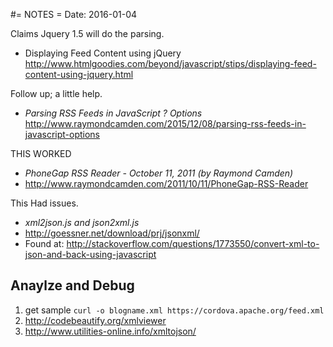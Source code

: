 #= NOTES =
Date: 2016-01-04


Claims Jquery 1.5 will do the parsing.

- Displaying Feed Content using jQuery
http://www.htmlgoodies.com/beyond/javascript/stips/displaying-feed-content-using-jquery.html

Follow up; a little help.

- *Parsing RSS Feeds in JavaScript ? Options*
http://www.raymondcamden.com/2015/12/08/parsing-rss-feeds-in-javascript-options

THIS WORKED

- *PhoneGap RSS Reader - October 11, 2011 (by Raymond Camden)*
- http://www.raymondcamden.com/2011/10/11/PhoneGap-RSS-Reader

This Had issues.

- *xml2json.js and json2xml.js*
- http://goessner.net/download/prj/jsonxml/
- Found at: http://stackoverflow.com/questions/1773550/convert-xml-to-json-and-back-using-javascript


## Anaylze and Debug ##
1. get sample `curl -o blogname.xml https://cordova.apache.org/feed.xml`
2. http://codebeautify.org/xmlviewer
3. http://www.utilities-online.info/xmltojson/
